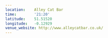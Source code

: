 ```yaml
---
location:    Alley Cat Bar
time:        '21:20'
latitude:    51.51520
longitude:   -0.12929
venue_website: http://www.alleycatbar.co.uk/
---
```

